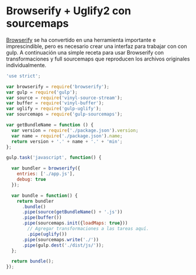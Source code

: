 # Browserify + Uglify2 con sourcemaps

[Browserify](http://github.com/substack/node-browserify) se ha convertido en una herramienta importante e imprescindible, pero es necesario crear una interfaz para trabajar con con gulp. A continuación una simple receta para usar Browserify con transformaciones y full sourcemaps que reproducen los archivos originales individualmente.

``` javascript
'use strict';

var browserify = require('browserify');
var gulp = require('gulp');
var source = require('vinyl-source-stream');
var buffer = require('vinyl-buffer');
var uglify = require('gulp-uglify');
var sourcemaps = require('gulp-sourcemaps');

var getBundleName = function () {
  var version = require('./package.json').version;
  var name = require('./package.json').name;
  return version + '.' + name + '.' + 'min';
};

gulp.task('javascript', function() {

  var bundler = browserify({
    entries: ['./app.js'],
    debug: true
  });

  var bundle = function() {
    return bundler
      .bundle()
      .pipe(source(getBundleName() + '.js'))
      .pipe(buffer())
      .pipe(sourcemaps.init({loadMaps: true}))
        // Agregar transformaciones a las tareas aquí.
        .pipe(uglify())
      .pipe(sourcemaps.write('./'))
      .pipe(gulp.dest('./dist/js/'));
  };

  return bundle();
});
```
